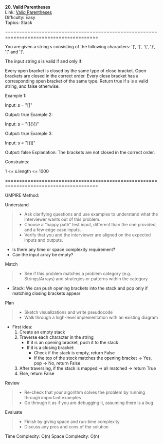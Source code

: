 **20. Valid Parentheses**  
Link: [Valid Parentheses](https://neetcode.io/problems/validate-parentheses?list=neetcode150)  
Difficulty: Easy  
Topics: Stack

=======================================================================================

You are given a string s consisting of the following characters: '(', ')', '{', '}', '[' and ']'.

The input string s is valid if and only if:

Every open bracket is closed by the same type of close bracket.
Open brackets are closed in the correct order.
Every close bracket has a corresponding open bracket of the same type.
Return true if s is a valid string, and false otherwise.

Example 1:

Input: s = "[]"

Output: true
Example 2:

Input: s = "([{}])"

Output: true
Example 3:

Input: s = "[(])"

Output: false
Explanation: The brackets are not closed in the correct order.

Constraints:

1 <= s.length <= 1000

=======================================================================================

UMPIRE Method:

Understand
> - Ask clarifying questions and use examples to understand what the interviewer wants out of this problem.
> - Choose a “happy path” test input, different than the one provided, and a few edge case inputs.
> - Verify that you and the interviewer are aligned on the expected inputs and outputs.
- Is there any time or space complexity requirement? 
- Can the input array be empty?
  
Match
> - See if this problem matches a problem category (e.g. Strings/Arrays) and strategies or patterns within the category
- Stack: We can push opening brackets into the stack and pop only if matching closing brackets appear

Plan
> - Sketch visualizations and write pseudocode
> - Walk through a high-level implementation with an existing diagram
- First idea:
  1. Create an empty stack
  2. Traverse each character in the string
     - If it is an opening bracket, push it to the stack
     - If it is a closing bracket:
       - Check if the stack is empty, return False
       - If the top of the stock matches the opening bracket -> Yes, pop -> No, return False
  3. After traversing, if the stack is mapped -> all matched -> return True
  4. Else, return False
  
Review
> - Re-check that your algorithm solves the problem by running through important examples
> - Go through it as if you are debugging it, assuming there is a bug

Evaluate
> - Finish by giving space and run-time complexity
> - Discuss any pros and cons of the solution


Time Complexity: O(n)
Space Complexity: O(n)

